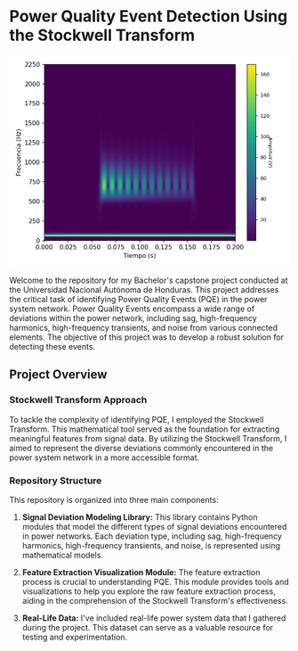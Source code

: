 # Power Quality Event Detection Using the Stockwell Transform

![Alt Text](https://github.com/3WDeveloper-GM/Python_Investigation/blob/main/stock.png)


Welcome to the repository for my Bachelor's capstone project conducted at the Universidad Nacional Autónoma de Honduras. This project addresses the critical task of identifying Power Quality Events (PQE) in the power system network. Power Quality Events encompass a wide range of deviations within the power network, including sag, high-frequency harmonics, high-frequency transients, and noise from various connected elements. The objective of this project was to develop a robust solution for detecting these events.

## Project Overview

### Stockwell Transform Approach

To tackle the complexity of identifying PQE, I employed the Stockwell Transform. This mathematical tool served as the foundation for extracting meaningful features from signal data. By utilizing the Stockwell Transform, I aimed to represent the diverse deviations commonly encountered in the power system network in a more accessible format.

### Repository Structure

This repository is organized into three main components:

1. **Signal Deviation Modeling Library:** This library contains Python modules that model the different types of signal deviations encountered in power networks. Each deviation type, including sag, high-frequency harmonics, high-frequency transients, and noise, is represented using mathematical models.

2. **Feature Extraction Visualization Module:** The feature extraction process is crucial to understanding PQE. This module provides tools and visualizations to help you explore the raw feature extraction process, aiding in the comprehension of the Stockwell Transform's effectiveness.

3. **Real-Life Data:** I've included real-life power system data that I gathered during the project. This dataset can serve as a valuable resource for testing and experimentation.
